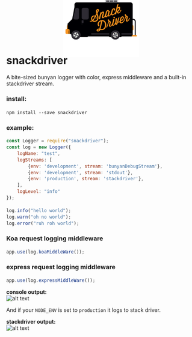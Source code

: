 <div style="text-align:center;"><img style="width: 40%; margin: -100px 0 -50px 0;" src="SnackDriver.png" /></div>

# snackdriver

A bite-sized bunyan logger with color, express middleware and a built-in stackdriver stream.

### install:

`npm install --save snackdriver`

### example:

```javascript
const Logger = require("snackdriver");
const log = new Logger({
	logName: "test",
	logStreams: [
		{env: 'development', stream: 'bunyanDebugStream'},
		{env: 'development', stream: 'stdout'},
		{env: 'production', stream: 'stackdriver'},
	],
	logLevel: "info"
});

log.info("hello world");
log.warn("oh no world");
log.error("ruh roh world");
```

### Koa request logging middleware

```javascript
app.use(log.koaMiddleWare());
````

### express request logging middleware

```javascript
app.use(log.expressMiddleWare());
````

**console output:**  
![alt text](console.png "Pretty huh?")

And if your `NODE_ENV` is set to `production` it logs to stack driver.

**stackdriver output:**  
![alt text](stackdriver.png "noice!")
